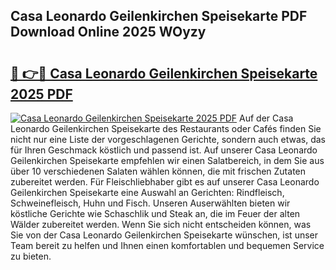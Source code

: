 ## Casa Leonardo Geilenkirchen Speisekarte PDF Download Online 2025 WOyzy

# <h2><a href="http://gcct17.nevu.top/?p=Casa+Leonardo+Geilenkirchen+Speisekarte">🔗 👉🔴 Casa Leonardo Geilenkirchen Speisekarte 2025 PDF</a></h2>

[![Casa Leonardo Geilenkirchen Speisekarte 2025 PDF](https://i.imgur.com/dBaPXMq.png)](http://gcct17.nevu.top/?p=Casa+Leonardo+Geilenkirchen+Speisekarte)
Auf der Casa Leonardo Geilenkirchen Speisekarte des Restaurants oder Cafés finden Sie nicht nur eine Liste der vorgeschlagenen Gerichte, sondern auch etwas, das für Ihren Geschmack köstlich und passend ist. Auf unserer Casa Leonardo Geilenkirchen Speisekarte empfehlen wir einen Salatbereich, in dem Sie aus über 10 verschiedenen Salaten wählen können, die mit frischen Zutaten zubereitet werden. Für Fleischliebhaber gibt es auf unserer Casa Leonardo Geilenkirchen Speisekarte eine Auswahl an Gerichten: Rindfleisch, Schweinefleisch, Huhn und Fisch. Unseren Auserwählten bieten wir köstliche Gerichte wie Schaschlik und Steak an, die im Feuer der alten Wälder zubereitet werden. Wenn Sie sich nicht entscheiden können, was Sie von der Casa Leonardo Geilenkirchen Speisekarte wünschen, ist unser Team bereit zu helfen und Ihnen einen komfortablen und bequemen Service zu bieten.

